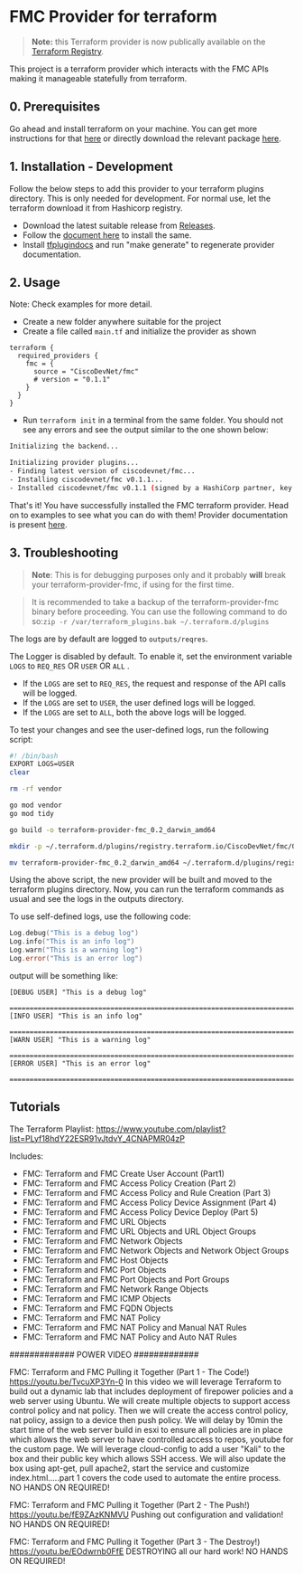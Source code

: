 # FMC Provider for terraform

> **Note:** this Terraform provider is now publically available on the [Terraform Registry](https://registry.terraform.io/providers/CiscoDevNet/fmc/latest).

This project is a terraform provider which interacts with the FMC APIs making it manageable statefully from terraform.

## 0. Prerequisites

Go ahead and install terraform on your machine. You can get more instructions for that [here](https://learn.hashicorp.com/tutorials/terraform/install-cli) or directly download the relevant package [here](https://www.terraform.io/downloads.html).

## 1. Installation - Development

Follow the below steps to add this provider to your terraform plugins directory. This is only needed for development. For normal use, let the terraform download it from Hashicorp registry.

- Download the latest suitable release from [Releases](https://github.com/CiscoDevNet/terraform-provider-fmc/releases/latest).
- Follow the [document here](https://www.terraform.io/docs/cli/config/config-file.html#provider-installation) to install the same.
- Install [tfplugindocs](https://github.com/hashicorp/terraform-plugin-docs) and run "make generate" to regenerate provider documentation. 

## 2. Usage

Note: Check examples for more detail.

- Create a new folder anywhere suitable for the project
- Create a file called `main.tf` and initialize the provider as shown

```hcl
terraform {
  required_providers {
    fmc = {
      source = "CiscoDevNet/fmc"
      # version = "0.1.1"
    }
  }
}
```

- Run `terraform init` in a terminal from the same folder. You should not see any errors and see the output similar to the one shown below:

```bash
Initializing the backend...

Initializing provider plugins...
- Finding latest version of ciscodevnet/fmc...
- Installing ciscodevnet/fmc v0.1.1...
- Installed ciscodevnet/fmc v0.1.1 (signed by a HashiCorp partner, key ID 6EC4A79DAB7CB6D0)
```

That's it! You have successfully installed the FMC terraform provider. Head on to examples to see what you can do with them!
Provider documentation is present [here](https://registry.terraform.io/providers/CiscoDevNet/fmc/latest/docs).

## 3. Troubleshooting
> **Note**: This is for debugging purposes only and it probably **will** break your terraform-provider-fmc, if using for the first time.

> It is recommended to take a backup of the terraform-provider-fmc binary before proceeding. You can use the following command to do so:`zip -r /var/terraform_plugins.bak ~/.terraform.d/plugins`

The logs are by default are logged to `outputs/reqres`.

The Logger is disabled by default. To enable it, set the environment variable `LOGS` to `REQ_RES` OR `USER` OR `ALL` .

- If the `LOGS` are set to `REQ_RES`, the request and response of the API calls will be logged.
- If the `LOGS` are set to `USER`, the user defined logs will be logged.
- If the `LOGS` are set to `ALL`, both the above logs will be logged.

To test your changes and see the user-defined logs, run the following script:

```bash
#! /bin/bash
EXPORT LOGS=USER
clear

rm -rf vendor

go mod vendor
go mod tidy

go build -o terraform-provider-fmc_0.2_darwin_amd64

mkdir -p ~/.terraform.d/plugins/registry.terraform.io/CiscoDevNet/fmc/0.2/darwin_amd64

mv terraform-provider-fmc_0.2_darwin_amd64 ~/.terraform.d/plugins/registry.terraform.io/CiscoDevNet/fmc/0.2/`go env GOOS`_`go env GOARCH`/terraform-provider-fmc
```

Using the above script, the new provider will be built and moved to the terraform plugins directory. Now, you can run the terraform commands as usual and see the logs in the outputs directory.

To use self-defined logs, use the following code:

```go
Log.debug("This is a debug log")
Log.info("This is an info log")
Log.warn("This is a warning log")
Log.error("This is an error log")
```
output will be something like:
```
[DEBUG USER] "This is a debug log"

================================================================================================================
[INFO USER] "This is an info log"

================================================================================================================
[WARN USER] "This is a warning log"

================================================================================================================
[ERROR USER] "This is an error log"

================================================================================================================
```
## Tutorials

The Terraform Playlist: https://www.youtube.com/playlist?list=PLyf18hdY22ESR91vJtdvY_4CNAPMR04zP 

Includes: 
- FMC: Terraform and FMC Create User Account (Part1)
- FMC: Terraform and FMC Access Policy Creation (Part 2)
- FMC: Terraform and FMC Access Policy and Rule Creation (Part 3)
- FMC: Terraform and FMC Access Policy Device Assignment (Part 4)
- FMC: Terraform and FMC Access Policy Device Deploy (Part 5)
- FMC: Terraform and FMC URL Objects
- FMC: Terraform and FMC URL Objects and URL Object Groups
- FMC: Terraform and FMC Network Objects
- FMC: Terraform and FMC Network Objects and Network Object Groups
- FMC: Terraform and FMC Host Objects
- FMC: Terraform and FMC Port Objects 
- FMC: Terraform and FMC Port Objects and Port Groups
- FMC: Terraform and FMC Network Range Objects
- FMC: Terraform and FMC ICMP Objects
- FMC: Terraform and FMC FQDN Objects
- FMC: Terraform and FMC NAT Policy
- FMC: Terraform and FMC NAT Policy and Manual NAT Rules 
- FMC: Terraform and FMC NAT Policy and Auto NAT Rules

############# POWER VIDEO #############

FMC: Terraform and FMC Pulling it Together (Part 1 - The Code!) https://youtu.be/TvcuXP3Yn-0 
In this video we will leverage Terraform to build out a dynamic lab that includes deployment of firepower policies and a web server using Ubuntu. We will create multiple objects to support access control policy and nat policy. Then we will create the access control policy, nat policy, assign to a device then push policy. We will delay by 10min the start time of the web server build in esxi to ensure all policies are in place which allows the web server to have controlled access to repos, youtube for the custom page. We will leverage cloud-config to add a user "Kali" to the box and their public key which allows SSH access. We will also update the box using apt-get, pull apache2, start the service and customize index.html.....part 1 covers the code used to automate the entire process. NO HANDS ON REQUIRED! 

FMC: Terraform and FMC Pulling it Together (Part 2 - The Push!) https://youtu.be/fE9ZAzKNMVU 
Pushing out configuration and validation! NO HANDS ON REQUIRED! 


FMC: Terraform and FMC Pulling it Together (Part 3 - The Destroy!) https://youtu.be/EOdwrnb0FfE 
DESTROYING all our hard work! NO HANDS ON REQUIRED!
